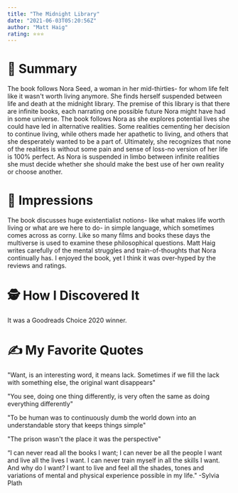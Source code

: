 ```yaml
---
title: "The Midnight Library"
date: "2021-06-03T05:20:56Z"
author: "Matt Haig"
rating: ⭐⭐⭐
---
```


<style>

</style>

# 🚀 Summary 
The book follows Nora Seed, a woman in her mid-thirties- for whom life felt like it wasn't worth living anymore. She finds herself suspended between life and death at the midnight library. The premise of this library is that there are infinite books, each narrating one possible future Nora might have had in some universe. The book follows Nora as she explores potential lives she could have led in alternative realities. Some realities cementing her decision to continue living, while others made her apathetic to living, and others that she desperately wanted to be a part of. Ultimately, she recognizes that none of the realities is without some pain and sense of loss-no version of her life is 100% perfect. As Nora is suspended in limbo between infinite realities she must decide whether she should make the best use of her own reality or choose another.

# 🎨 Impressions
The book discusses huge existentialist notions- like what makes life worth living or what are we here to do- in simple language, which sometimes comes across as corny. Like so many films and books these days the multiverse is used to examine these philosophical questions. Matt Haig writes carefully of the mental struggles and train-of-thoughts that Nora continually has. I enjoyed the book, yet I think it was over-hyped by the reviews and ratings.

# 🕵 How I Discovered It
It was a Goodreads Choice 2020 winner.

# ✍️ My Favorite Quotes

"Want, is an interesting word, it means lack. Sometimes if we fill the lack with something else, the original want disappears"

"You see, doing one thing differently, is very often the same as doing everything differently"

"To be human was to continuously dumb the world down into an understandable story that keeps things simple"

"The prison wasn't the place it was the perspective"

“I can never read all the books I want; I can never be all the people I want and live all the lives I want. I can never train myself in all the skills I want. And why do I want? I want to live and feel all the shades, tones and variations of mental and physical experience possible in my life." -Sylvia Plath